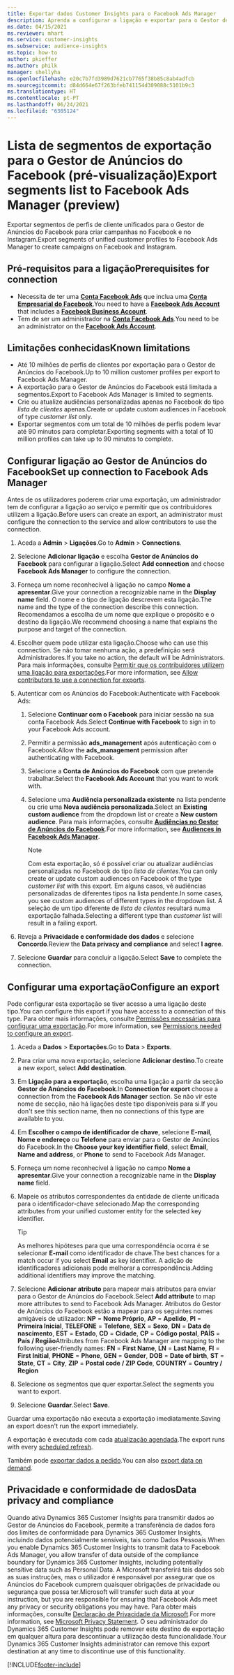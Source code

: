 ```yaml
---
title: Exportar dados Customer Insights para o Facebook Ads Manager
description: Aprenda a configurar a ligação e exportar para o Gestor de Anúncios do Facebook.
ms.date: 04/15/2021
ms.reviewer: mhart
ms.service: customer-insights
ms.subservice: audience-insights
ms.topic: how-to
author: pkieffer
ms.author: philk
manager: shellyha
ms.openlocfilehash: e20c7b7fd3989d7621cb7765f38b85c8ab4adfcb
ms.sourcegitcommit: d84d664e67f263bfeb741154d309088c5101b9c3
ms.translationtype: HT
ms.contentlocale: pt-PT
ms.lasthandoff: 06/24/2021
ms.locfileid: "6305124"
---
```

# <a name="export-segments-list-to-facebook-ads-manager-preview"></a><span data-ttu-id="41b2b-103">Lista de segmentos de exportação para o Gestor de Anúncios do Facebook (pré-visualização)</span><span class="sxs-lookup"><span data-stu-id="41b2b-103">Export segments list to Facebook Ads Manager (preview)</span></span>

<span data-ttu-id="41b2b-104">Exportar segmentos de perfis de cliente unificados para o Gestor de Anúncios do Facebook para criar campanhas no Facebook e no Instagram.</span><span class="sxs-lookup"><span data-stu-id="41b2b-104">Export segments of unified customer profiles to Facebook Ads Manager to create campaigns on Facebook and Instagram.</span></span>

## <a name="prerequisites-for-connection"></a><span data-ttu-id="41b2b-105">Pré-requisitos para a ligação</span><span class="sxs-lookup"><span data-stu-id="41b2b-105">Prerequisites for connection</span></span>

- <span data-ttu-id="41b2b-106">Necessita de ter uma [**Conta Facebook Ads**](https://www.facebook.com/business/learn/lessons/step-by-step-ads-manager-account) que inclua uma [**Conta Empresarial do Facebook**](https://business.facebook.com/).</span><span class="sxs-lookup"><span data-stu-id="41b2b-106">You need to have a [**Facebook Ads Account**](https://www.facebook.com/business/learn/lessons/step-by-step-ads-manager-account) that includes a [**Facebook Business Account**](https://business.facebook.com/).</span></span>
- <span data-ttu-id="41b2b-107">Tem de ser um administrador na [**Conta Facebook Ads**](https://www.facebook.com/business/learn/lessons/step-by-step-ads-manager-account).</span><span class="sxs-lookup"><span data-stu-id="41b2b-107">You need to be an administrator on the [**Facebook Ads Account**](https://www.facebook.com/business/learn/lessons/step-by-step-ads-manager-account).</span></span>

## <a name="known-limitations"></a><span data-ttu-id="41b2b-108">Limitações conhecidas</span><span class="sxs-lookup"><span data-stu-id="41b2b-108">Known limitations</span></span>

- <span data-ttu-id="41b2b-109">Até 10 milhões de perfis de clientes por exportação para o Gestor de Anúncios do Facebook.</span><span class="sxs-lookup"><span data-stu-id="41b2b-109">Up to 10 million customer profiles per export to Facebook Ads Manager.</span></span>
- <span data-ttu-id="41b2b-110">A exportação para o Gestor de Anúncios do Facebook está limitada a segmentos.</span><span class="sxs-lookup"><span data-stu-id="41b2b-110">Export to Facebook Ads Manager is limited to segments.</span></span>
- <span data-ttu-id="41b2b-111">Crie ou atualize audiências personalizadas apenas no Facebook do tipo *lista de clientes* apenas.</span><span class="sxs-lookup"><span data-stu-id="41b2b-111">Create or update custom audiences in Facebook of type *customer list* only.</span></span>
- <span data-ttu-id="41b2b-112">Exportar segmentos com um total de 10 milhões de perfis podem levar até 90 minutos para completar.</span><span class="sxs-lookup"><span data-stu-id="41b2b-112">Exporting segments with a total of 10 million profiles can take up to 90 minutes to complete.</span></span>

## <a name="set-up-connection-to-facebook-ads-manager"></a><span data-ttu-id="41b2b-113">Configurar ligação ao Gestor de Anúncios do Facebook</span><span class="sxs-lookup"><span data-stu-id="41b2b-113">Set up connection to Facebook Ads Manager</span></span>

<span data-ttu-id="41b2b-114">Antes de os utilizadores poderem criar uma exportação, um administrador tem de configurar a ligação ao serviço e permitir que os contribuidores utilizem a ligação.</span><span class="sxs-lookup"><span data-stu-id="41b2b-114">Before users can create an export, an administrator must configure the connection to the service and allow contributors to use the connection.</span></span>

1. <span data-ttu-id="41b2b-115">Aceda a **Admin** > **Ligações**.</span><span class="sxs-lookup"><span data-stu-id="41b2b-115">Go to **Admin** > **Connections**.</span></span>

1. <span data-ttu-id="41b2b-116">Selecione **Adicionar ligação** e escolha **Gestor de Anúncios do Facebook** para configurar a ligação.</span><span class="sxs-lookup"><span data-stu-id="41b2b-116">Select **Add connection** and choose **Facebook Ads Manager** to configure the connection.</span></span>

1. <span data-ttu-id="41b2b-117">Forneça um nome reconhecível à ligação no campo **Nome a apresentar**.</span><span class="sxs-lookup"><span data-stu-id="41b2b-117">Give your connection a recognizable name in the **Display name** field.</span></span> <span data-ttu-id="41b2b-118">O nome e o tipo de ligação descrevem esta ligação.</span><span class="sxs-lookup"><span data-stu-id="41b2b-118">The name and the type of the connection describe this connection.</span></span> <span data-ttu-id="41b2b-119">Recomendamos a escolha de um nome que explique o propósito e o destino da ligação.</span><span class="sxs-lookup"><span data-stu-id="41b2b-119">We recommend choosing a name that explains the purpose and target of the connection.</span></span>

1. <span data-ttu-id="41b2b-120">Escolher quem pode utilizar esta ligação.</span><span class="sxs-lookup"><span data-stu-id="41b2b-120">Choose who can use this connection.</span></span> <span data-ttu-id="41b2b-121">Se não tomar nenhuma ação, a predefinição será Administradores.</span><span class="sxs-lookup"><span data-stu-id="41b2b-121">If you take no action, the default will be Administrators.</span></span> <span data-ttu-id="41b2b-122">Para mais informações, consulte [Permitir que os contribuidores utilizem uma ligação para exportações](connections.md#allow-contributors-to-use-a-connection-for-exports).</span><span class="sxs-lookup"><span data-stu-id="41b2b-122">For more information, see [Allow contributors to use a connection for exports](connections.md#allow-contributors-to-use-a-connection-for-exports).</span></span>

1. <span data-ttu-id="41b2b-123">Autenticar com os Anúncios do Facebook:</span><span class="sxs-lookup"><span data-stu-id="41b2b-123">Authenticate with Facebook Ads:</span></span> 

   1. <span data-ttu-id="41b2b-124">Selecione **Continuar com o Facebook** para iniciar sessão na sua conta Facebook Ads.</span><span class="sxs-lookup"><span data-stu-id="41b2b-124">Select **Continue with Facebook** to sign in to your Facebook Ads account.</span></span>

   1. <span data-ttu-id="41b2b-125">Permitir a permissão **ads_management** após autenticação com o Facebook.</span><span class="sxs-lookup"><span data-stu-id="41b2b-125">Allow the **ads_management** permission after authenticating with Facebook.</span></span>

   1. <span data-ttu-id="41b2b-126">Selecione a **Conta de Anúncios do Facebook** com que pretende trabalhar.</span><span class="sxs-lookup"><span data-stu-id="41b2b-126">Select the **Facebook Ads Account** that you want to work with.</span></span>

   1. <span data-ttu-id="41b2b-127">Selecione uma **Audiência personalizada existente** na lista pendente ou crie uma **Nova audiência personalizada**.</span><span class="sxs-lookup"><span data-stu-id="41b2b-127">Select an **Existing custom audience** from the dropdown list or create a **New custom audience**.</span></span> <span data-ttu-id="41b2b-128">Para mais informações, consulte [**Audiências no Gestor de Anúncios do Facebook**](https://www.facebook.com/business/help/744354708981227?id=2469097953376494).</span><span class="sxs-lookup"><span data-stu-id="41b2b-128">For more information, see [**Audiences in Facebook Ads Manager**](https://www.facebook.com/business/help/744354708981227?id=2469097953376494).</span></span>
      > [!NOTE]
      > <span data-ttu-id="41b2b-129">Com esta exportação, só é possível criar ou atualizar audiências personalizadas no Facebook do tipo *lista de clientes*.</span><span class="sxs-lookup"><span data-stu-id="41b2b-129">You can only create or update custom audiences on Facebook of the type *customer list* with this export.</span></span> <span data-ttu-id="41b2b-130">Em alguns casos, vê audiências personalizadas de diferentes tipos na lista pendente.</span><span class="sxs-lookup"><span data-stu-id="41b2b-130">In some cases, you see custom audiences of different types in the dropdown list.</span></span> <span data-ttu-id="41b2b-131">A seleção de um tipo diferente de *lista de clientes* resultará numa exportação falhada.</span><span class="sxs-lookup"><span data-stu-id="41b2b-131">Selecting a different type than *customer list* will result in a failing export.</span></span> 

1. <span data-ttu-id="41b2b-132">Reveja a **Privacidade e conformidade dos dados** e selecione **Concordo**.</span><span class="sxs-lookup"><span data-stu-id="41b2b-132">Review the **Data privacy and compliance** and select **I agree**.</span></span>

1. <span data-ttu-id="41b2b-133">Selecione **Guardar** para concluir a ligação.</span><span class="sxs-lookup"><span data-stu-id="41b2b-133">Select **Save** to complete the connection.</span></span>

## <a name="configure-an-export"></a><span data-ttu-id="41b2b-134">Configurar uma exportação</span><span class="sxs-lookup"><span data-stu-id="41b2b-134">Configure an export</span></span>

<span data-ttu-id="41b2b-135">Pode configurar esta exportação se tiver acesso a uma ligação deste tipo.</span><span class="sxs-lookup"><span data-stu-id="41b2b-135">You can configure this export if you have access to a connection of this type.</span></span> <span data-ttu-id="41b2b-136">Para obter mais informações, consulte [Permissões necessárias para configurar uma exportação](export-destinations.md#set-up-a-new-export).</span><span class="sxs-lookup"><span data-stu-id="41b2b-136">For more information, see [Permissions needed to configure an export](export-destinations.md#set-up-a-new-export).</span></span>

1. <span data-ttu-id="41b2b-137">Aceda a **Dados** > **Exportações**.</span><span class="sxs-lookup"><span data-stu-id="41b2b-137">Go to **Data** > **Exports**.</span></span>

1. <span data-ttu-id="41b2b-138">Para criar uma nova exportação, selecione **Adicionar destino**.</span><span class="sxs-lookup"><span data-stu-id="41b2b-138">To create a new export, select **Add destination**.</span></span> 

1. <span data-ttu-id="41b2b-139">Em **Ligação para a exportação**, escolha uma ligação a partir da secção **Gestor de Anúncios do Facebook**.</span><span class="sxs-lookup"><span data-stu-id="41b2b-139">In **Connection for export** choose a connection from the **Facebook Ads Manager** section.</span></span> <span data-ttu-id="41b2b-140">Se não vir este nome de secção, não há ligações deste tipo disponíveis para si.</span><span class="sxs-lookup"><span data-stu-id="41b2b-140">If you don't see this section name, then no connections of this type are available to you.</span></span>

1. <span data-ttu-id="41b2b-141">Em **Escolher o campo de identificador de chave**, selecione **E-mail**, **Nome e endereço** ou **Telefone** para enviar para o Gestor de Anúncios do Facebook.</span><span class="sxs-lookup"><span data-stu-id="41b2b-141">In the **Choose your key identifier field**, select **Email**, **Name and address**, or **Phone** to send to Facebook Ads Manager.</span></span> 

1. <span data-ttu-id="41b2b-142">Forneça um nome reconhecível à ligação no campo **Nome a apresentar**.</span><span class="sxs-lookup"><span data-stu-id="41b2b-142">Give your connection a recognizable name in the **Display name** field.</span></span>

1. <span data-ttu-id="41b2b-143">Mapeie os atributos correspondentes da entidade de cliente unificada para o identificador-chave selecionado.</span><span class="sxs-lookup"><span data-stu-id="41b2b-143">Map the corresponding attributes from your unified customer entity for the selected key identifier.</span></span>
   > [!TIP]
   > <span data-ttu-id="41b2b-144">As melhores hipóteses para que uma correspondência ocorra é se selecionar **E-mail** como identificador de chave.</span><span class="sxs-lookup"><span data-stu-id="41b2b-144">The best chances for a match occur if you select **Email** as key identifier.</span></span> <span data-ttu-id="41b2b-145">A adição de identificadores adicionais pode melhorar a correspondência.</span><span class="sxs-lookup"><span data-stu-id="41b2b-145">Adding additional identifiers may improve the matching.</span></span>

1. <span data-ttu-id="41b2b-146">Selecione **Adicionar atributo** para mapear mais atributos para enviar para o Gestor de Anúncios do Facebook.</span><span class="sxs-lookup"><span data-stu-id="41b2b-146">Select **Add attribute** to map more attributes to send to Facebook Ads Manager.</span></span> <span data-ttu-id="41b2b-147">Atributos do Gestor de Anúncios do Facebook estão a mapear para os seguintes nomes amigáveis de utilizador: **NP** = **Nome Próprio**, **AP** = **Apelido**, **PI** = **Primeira Inicial**, **TELEFONE** = **Telefone**, **SEX** = **Sexo**, **DN** = **Data de nascimento**, **EST** = **Estado**, **CD** = **Cidade**, **CP** = **Código postal**, **PAÍS** = **País / Região**</span><span class="sxs-lookup"><span data-stu-id="41b2b-147">Attributes from Facebook Ads Manager are mapping to the following user-friendly names: **FN** = **First Name**, **LN** = **Last Name**, **FI** = **First Initial**, **PHONE** = **Phone**, **GEN** = **Gender**, **DOB** = **Date of birth**, **ST** = **State**, **CT** = **City**, **ZIP** = **Postal code / ZIP Code**, **COUNTRY** = **Country / Region**</span></span>

1. <span data-ttu-id="41b2b-148">Selecione os segmentos que quer exportar.</span><span class="sxs-lookup"><span data-stu-id="41b2b-148">Select the segments you want to export.</span></span>

1. <span data-ttu-id="41b2b-149">Selecione **Guardar**.</span><span class="sxs-lookup"><span data-stu-id="41b2b-149">Select **Save**.</span></span>

<span data-ttu-id="41b2b-150">Guardar uma exportação não executa a exportação imediatamente.</span><span class="sxs-lookup"><span data-stu-id="41b2b-150">Saving an export doesn't run the export immediately.</span></span>

<span data-ttu-id="41b2b-151">A exportação é executada com cada [atualização agendada](system.md#schedule-tab).</span><span class="sxs-lookup"><span data-stu-id="41b2b-151">The export runs with every [scheduled refresh](system.md#schedule-tab).</span></span> 

<span data-ttu-id="41b2b-152">Também pode [exportar dados a pedido](export-destinations.md#run-exports-on-demand).</span><span class="sxs-lookup"><span data-stu-id="41b2b-152">You can also [export data on demand](export-destinations.md#run-exports-on-demand).</span></span> 

## <a name="data-privacy-and-compliance"></a><span data-ttu-id="41b2b-153">Privacidade e conformidade de dados</span><span class="sxs-lookup"><span data-stu-id="41b2b-153">Data privacy and compliance</span></span>

<span data-ttu-id="41b2b-154">Quando ativa Dynamics 365 Customer Insights para transmitir dados ao Gestor de Anúncios do Facebook, permite a transferência de dados fora dos limites de conformidade para Dynamics 365 Customer Insights, incluindo dados potencialmente sensíveis, tais como Dados Pessoais.</span><span class="sxs-lookup"><span data-stu-id="41b2b-154">When you enable Dynamics 365 Customer Insights to transmit data to Facebook Ads Manager, you allow transfer of data outside of the compliance boundary for Dynamics 365 Customer Insights, including potentially sensitive data such as Personal Data.</span></span> <span data-ttu-id="41b2b-155">A Microsoft transferirá tais dados sob as suas instruções, mas o utilizador é responsável por assegurar que os Anúncios do Facebook cumprem quaisquer obrigações de privacidade ou segurança que possa ter.</span><span class="sxs-lookup"><span data-stu-id="41b2b-155">Microsoft will transfer such data at your instruction, but you are responsible for ensuring that Facebook Ads meet any privacy or security obligations you may have.</span></span> <span data-ttu-id="41b2b-156">Para obter mais informações, consulte [Declaração de Privacidade da Microsoft](https://go.microsoft.com/fwlink/?linkid=396732).</span><span class="sxs-lookup"><span data-stu-id="41b2b-156">For more information, see [Microsoft Privacy Statement](https://go.microsoft.com/fwlink/?linkid=396732).</span></span>
<span data-ttu-id="41b2b-157">O seu administrador do Dynamics 365 Customer Insights pode remover este destino de exportação em qualquer altura para descontinuar a utilização desta funcionalidade.</span><span class="sxs-lookup"><span data-stu-id="41b2b-157">Your Dynamics 365 Customer Insights administrator can remove this export destination at any time to discontinue use of this functionality.</span></span>


[!INCLUDE[footer-include](../includes/footer-banner.md)]
